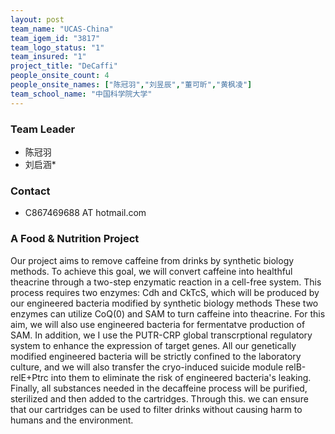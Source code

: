 ```yaml
---
layout: post
team_name: "UCAS-China"
team_igem_id: "3817"
team_logo_status: "1"
team_insured: "1"
project_title: "DeCaffi"
people_onsite_count: 4
people_onsite_names: ["陈冠羽","刘昱辰","董可昕","黄枫凌"]
team_school_name: "中国科学院大学"
---
```



### Team Leader
* 陈冠羽
* 刘启涵*

### Contact
* C867469688 AT hotmail.com

### A Food &amp; Nutrition Project

Our project aims to remove caffeine from drinks by synthetic biology methods. To achieve this goal, we will convert caffeine into healthful theacrine through a two-step enzymatic reaction in a cell-free system. This process requires two enzymes: Cdh and CkTcS, which will be produced by our engineered bacteria modified by synthetic biology methods These two enzymes can utilize CoQ(0) and SAM to turn caffeine into theacrine. For this aim, we will also use engineered bacteria for fermentatve production of SAM. In addition, we I use the PUTR-CRP global transcrptional regulatory system to enhance the expression of target genes. All our genetically modified engineered bacteria will be strictly confined to the laboratory culture, and we will also transfer the cryo-induced suicide module relB-relE+Ptrc into them to eliminate the risk of engineered bacteria's leaking. Finally, all substances needed in the decaffeine process will be purified, sterilized and then added to the cartridges. Through this. we can ensure that our cartridges can be used to filter drinks without causing harm to humans and the environment.
